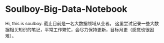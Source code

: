 # Soulboy-Big-Data-Notebook
Hi, this is soulboy.
截止目前是一名大数据领域从业者。
这里尝试记录一些大数据相关知识的笔记，平常工作繁忙，会尽力保持更新，目标月更（感觉也很困难）。
